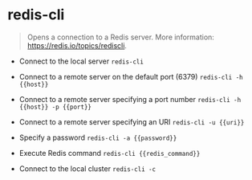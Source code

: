 # redis-cli
> Opens a connection to a Redis server.
> More information: <https://redis.io/topics/rediscli>.

- Connect to the local server
`redis-cli`

- Connect to a remote server on the default port (6379)
`redis-cli -h {{host}}`

- Connect to a remote server specifying a port number
`redis-cli -h {{host}} -p {{port}}`

- Connect to a remote server specifying an URI
`redis-cli -u {{uri}}`

- Specify a password
`redis-cli -a {{password}}`

- Execute Redis command
`redis-cli {{redis_command}}`

- Connect to the local cluster
`redis-cli -c`
